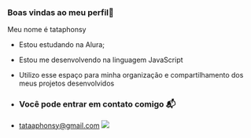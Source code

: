 ### Boas vindas ao meu perfil💜

Meu nome é tataphonsy

- Estou estudando na Alura;
- Estou me desenvolvendo na linguagem JavaScript
- Utilizo esse espaço para minha organização e compartilhamento dos meus projetos desenvolvidos

- ### Você pode entrar em contato comigo 📬

- tataaphonsy@gmail.com
![](https://tenor.com/pt-BR/view/afonsinha-gif-20797898)
